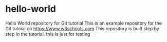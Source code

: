# hello-world
Hello World repository for Git tutorial
This is an example repository for the Git tutoial on https://www.w3schools.com
This repository is built step by step in the tutorial.
this is just for testing
